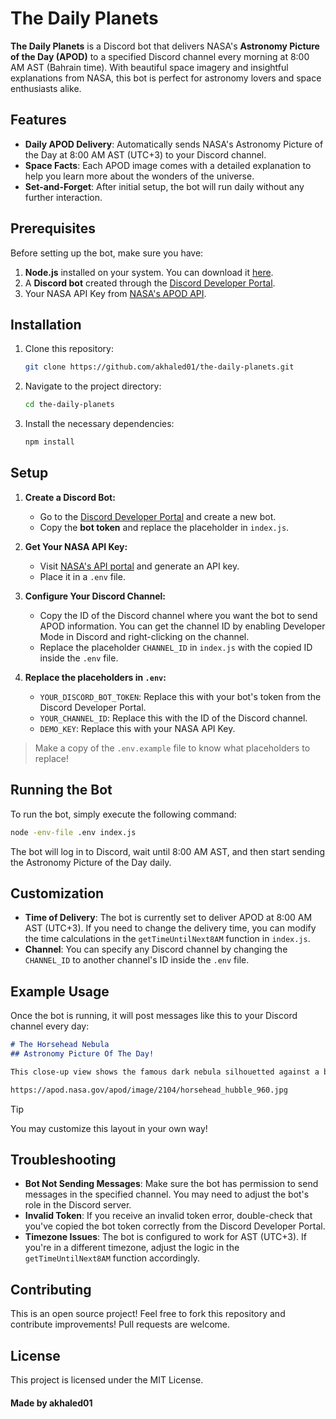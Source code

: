# The Daily Planets

**The Daily Planets** is a Discord bot that delivers NASA's **Astronomy Picture of the Day (APOD)** to a specified Discord channel every morning at 8:00 AM AST (Bahrain time). With beautiful space imagery and insightful explanations from NASA, this bot is perfect for astronomy lovers and space enthusiasts alike.

## Features

- **Daily APOD Delivery**: Automatically sends NASA's Astronomy Picture of the Day at 8:00 AM AST (UTC+3) to your Discord channel.
- **Space Facts**: Each APOD image comes with a detailed explanation to help you learn more about the wonders of the universe.
- **Set-and-Forget**: After initial setup, the bot will run daily without any further interaction.

## Prerequisites

Before setting up the bot, make sure you have:

1. **Node.js** installed on your system. You can download it [here](https://nodejs.org/).
2. A **Discord bot** created through the [Discord Developer Portal](https://discord.com/developers/applications).
3. Your NASA API Key from [NASA's APOD API](https://api.nasa.gov/).

## Installation

1. Clone this repository:

   ```bash
   git clone https://github.com/akhaled01/the-daily-planets.git
   ```
2. Navigate to the project directory:

   ```bash
   cd the-daily-planets
   ```
3. Install the necessary dependencies:

   ```bash
   npm install
   ```

## Setup

1. **Create a Discord Bot:**

   - Go to the [Discord Developer Portal](https://discord.com/developers/applications) and create a new bot.
   - Copy the **bot token** and replace the placeholder in `index.js`.
2. **Get Your NASA API Key:**

   - Visit [NASA's API portal](https://api.nasa.gov/) and generate an API key.
   - Place it in a `.env` file.
3. **Configure Your Discord Channel:**

   - Copy the ID of the Discord channel where you want the bot to send APOD information. You can get the channel ID by enabling Developer Mode in Discord and right-clicking on the channel.
   - Replace the placeholder `CHANNEL_ID` in `index.js` with the copied ID inside the `.env` file.
4. **Replace the placeholders in `.env`:**

   - `YOUR_DISCORD_BOT_TOKEN`: Replace this with your bot's token from the Discord Developer Portal.
   - `YOUR_CHANNEL_ID`: Replace this with the ID of the Discord channel.
   - `DEMO_KEY`: Replace this with your NASA API Key.

> Make a copy of the `.env.example` file to know what placeholders to replace!

## Running the Bot

To run the bot, simply execute the following command:

```bash
node -env-file .env index.js
```

The bot will log in to Discord, wait until 8:00 AM AST, and then start sending the Astronomy Picture of the Day daily.

## Customization

- **Time of Delivery**: The bot is currently set to deliver APOD at 8:00 AM AST (UTC+3). If you need to change the delivery time, you can modify the time calculations in the `getTimeUntilNext8AM` function in `index.js`.
- **Channel**: You can specify any Discord channel by changing the `CHANNEL_ID` to another channel's ID inside the `.env` file.

## Example Usage

Once the bot is running, it will post messages like this to your Discord channel every day:


```markdown
# The Horsehead Nebula
## Astronomy Picture Of The Day!

This close-up view shows the famous dark nebula silhouetted against a brighter region of the sky. The Horsehead Nebula is one of the most identifiable nebulae because of its resemblance to a horse's head. It is located just south of the bright star Alnitak, on the easternmost side of Orion's Belt. The dark cloud is approximately 1,500 light-years away from Earth and is a region where star formation is currently happening.

https://apod.nasa.gov/apod/image/2104/horsehead_hubble_960.jpg
```

> [!TIP]
> You may customize this layout in your own way!

## Troubleshooting

- **Bot Not Sending Messages**: Make sure the bot has permission to send messages in the specified channel. You may need to adjust the bot's role in the Discord server.
- **Invalid Token**: If you receive an invalid token error, double-check that you've copied the bot token correctly from the Discord Developer Portal.
- **Timezone Issues**: The bot is configured to work for AST (UTC+3). If you're in a different timezone, adjust the logic in the `getTimeUntilNext8AM` function accordingly.

## Contributing

This is an open source project! Feel free to fork this repository and contribute improvements! Pull requests are welcome.

## License

This project is licensed under the MIT License.

#### Made by akhaled01

